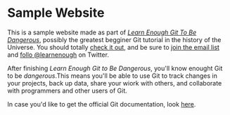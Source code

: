 # Sample Website

This is a sample website made as part of [*Learn Enough Git To Be Dangerous*](http://learnenough.com/git-tutorial), possibly the greatest begginer Git tutorial in the history of the Universe. You should totally [check it out](http://learnenough.com/git-tutorial), and be sure to [join the email list](http://learnenough.com/#email_list) and [follo @learnenough](http://twitter.com/learnenough) on Twitter.

After finishing *Learn Enough Git to Be Dangerous*, you'll know enought Git to be *dangerous*.This means you'll be able to use Git to track changes in your projects, back up data, share your wiork with others, and collaborate with programmers and other users of Git.

In case you'd like to get the official Git documentation, look [here](https://git-scm.com/doc).
